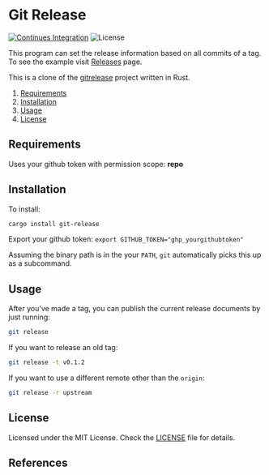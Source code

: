 # Git Release

[![Continues Integration](https://github.com/arsham/git-release/actions/workflows/integration.yml/badge.svg)](https://github.com/arsham/git-release/actions/workflows/integration.yml)
![License](https://img.shields.io/github/license/arsham/git-release)

This program can set the release information based on all commits of a tag. To
see the example visit [Releases](https://github.com/arsham/git-release/releases)
page.

This is a clone of the [gitrelease] project written in Rust.

1. [Requirements](#requirements)
2. [Installation](#installation)
3. [Usage](#usage)
4. [License](#license)

## Requirements

Uses your github token with permission scope: **repo**

## Installation

To install:

```bash
cargo install git-release
```

Export your github token:
`export GITHUB_TOKEN="ghp_yourgithubtoken"`

Assuming the binary path is in the your `PATH`, `git` automatically picks this
up as a subcommand.

## Usage

After you've made a tag, you can publish the current release documents by just
running:

```bash
git release
```

If you want to release an old tag:

```bash
git release -t v0.1.2
```

If you want to use a different remote other than the `origin`:

```bash
git release -r upstream
```

## License

Licensed under the MIT License. Check the [LICENSE](./LICENSE) file for details.

<!--
vim: foldlevel=1
-->

## References

[gitrelease]: https://github.com/arsham/gitrelease
